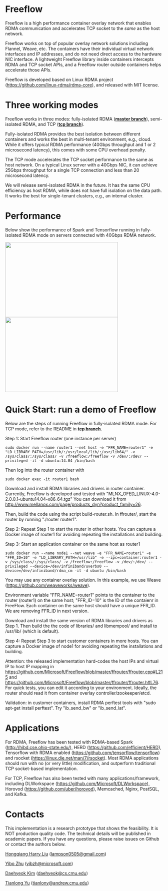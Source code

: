 
# Freeflow #

Freeflow is a high performance container overlay network that enables RDMA communication and accelerates TCP socket to the *same* as the host network. 

Freeflow works on top of popular overlay network solutions including Flannel, Weave, etc. The containers have their individual virtual network interfaces and IP addresses, and do not need direct access to the hardware NIC interface. A lightweight Freeflow library inside containers intercepts RDMA and TCP socket APIs, and a Freeflow router outside containers helps accelerate those APIs. 

Freeflow is developed based on Linux RDMA project (https://github.com/linux-rdma/rdma-core), and released with MIT license.

# Three working modes #

Freeflow works in three modes: fully-isolated RDMA ([**master branch**](https://github.com/Microsoft/Freeflow/tree/master)), semi-isolated RDMA, and TCP ([**tcp branch**](https://github.com/Microsoft/Freeflow/tree/tcp)).

Fully-isolated RDMA provides the best isolation between different containers and works the best in multi-tenant environment, e.g., cloud. While it offers typical RDMA performance (40Gbps throughput and 1 or 2 microsecond latency), this comes with some CPU overhead penalty.

The TCP mode accelerates the TCP socket performance to the same as host network. On a typical Linux server with a 40Gbps NIC, it can achieve 25Gbps throughput for a single TCP connection and less than 20 microsecond latency.

We will release semi-isolated RDMA in the future. It has the same CPU efficiency as host RDMA, while does not have full isolation on the data path. It works the best for single-tenant clusters, e.g., an internal cluster.

# Performance #

Below show the performance of Spark and Tensorflow running in fully-isolated RDMA mode on servers connected with 40Gbps RDMA network.

<img src="/images/spark_perf.png" width="360" height="240"><img src="/images/tensorflow_image.png" width="360" height="240">

# Quick Start: run a demo of Freeflow #

Below are the steps of running Freeflow in fully-isolated RDMA mode. For TCP mode, refer to the README in [**tcp branch**](https://github.com/Microsoft/Freeflow/tree/tcp).

Step 1: Start Freeflow router (one instance per server)
```
sudo docker run --name router1 --net host -e "FFR_NAME=router1" -e "LD_LIBRARY_PATH=/usr/lib/:/usr/local/lib/:/usr/lib64/" -v /sys/class/:/sys/class/ -v /freeflow:/freeflow -v /dev/:/dev/ --privileged -it -d ubuntu:14.04 /bin/bash
```

Then log into the router container with
```
sudo docker exec -it router1 bash
```

Download and install RDMA libraries and drivers in router container.
Currently, Freeflow is developed and tested with "MLNX_OFED_LINUX-4.0-2.0.0.1-ubuntu14.04-x86_64.tgz"
You can download it from http://www.mellanox.com/page/products_dyn?product_family=26.

Then, build the code using the script build-router.sh. In ffrouter/, start the router by running "./router router1".

Step 2: Repeat Step 1 to start the router in other hosts. You can capture a Docker image of router1 for avoiding repeating the installations and building.

Step 3: Start an application container on the same host as router1
```
sudo docker run --name node1 --net weave -e "FFR_NAME=router1" -e "FFR_ID=10" -e "LD_LIBRARY_PATH=/usr/lib" -e --ipc=container:router1 -v /sys/class/:/sys/class/ -v /freeflow:/freeflow -v /dev/:/dev/ --privileged --device=/dev/infiniband/uverbs0 --device=/dev/infiniband/rdma_cm -it -d ubuntu /bin/bash
```

You may use any container overlay solution. In this example, we use Weave (https://github.com/weaveworks/weave).

Environment variable "FFR_NAME=router1" points to the container to the router (router1) on the same host; "FFR_ID=10" is the ID of the contaienr in FreeFlow. Each container on the same host should have a unique FFR_ID. We are removing FFR_ID in next version. 

Download and install the same version of RDMA libraries and drivers as Step 1. Then build the the code of libraries/ and libmempool/ and install to /usr/lib/ (which is default).

Step 4: Repeat Step 3 to start customer containers in more hosts. You can capture a Docker image of node1 for avoiding repeating the installations and building.

Attention: the released implementation hard-codes the host IPs and virtual IP to host IP mapping in https://github.com/Microsoft/Freeflow/blob/master/ffrouter/ffrouter.cpp#L215 and https://github.com/Microsoft/Freeflow/blob/master/ffrouter/ffrouter.h#L76. For quick tests, you can edit it according to your environment. Ideally, the router should read it from container overlay controller/zookeeper/etcd.

Validation: in customer containers, install RDMA perftest tools with "sudo apt-get install perftest". Try "ib_send_bw" or "ib_send_lat".

# Applications #

For RDMA, Freeflow has been tested with RDMA-based Spark (http://hibd.cse.ohio-state.edu/), HERD (https://github.com/efficient/HERD), Tensorflow with RDMA enabled (https://github.com/tensorflow/tensorflow) and rsocket (https://linux.die.net/man/7/rsocket). Most RDMA applications should run with no (or very little) modification, and outperform traditional TCP socket-based implementation.

For TCP, Freeflow has also been tested with many applications/framework, including DLWorkspace (https://github.com/Microsoft/DLWorkspace), Horovod (https://github.com/uber/horovod), Memcached, Nginx, PostSQL, and Kafka.

# Contacts #

This implementation is a research prototype that shows the feasibility. It is NOT production quality code. The technical details will be published in academic papers. If you have any questions, please raise issues on Github or contact the authors below.

[Hongqiang Harry Liu](http://www.hongqiangliu.com/) (lampson0505@gmail.com)

[Yibo Zhu](http://yibozhu.com/) (yibzh@microsoft.com)

[Daehyeok Kim](https://daehyeok.kim/) (daehyeok@cs.cmu.edu)

[Tianlong Yu](https://sites.google.com/site/tianlongyu201406/) (tianlony@andrew.cmu.edu)
